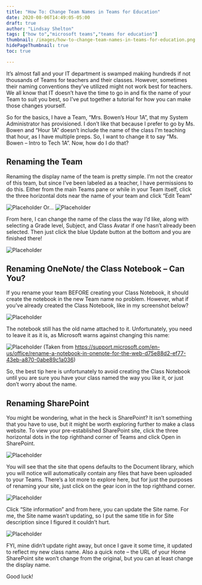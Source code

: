 ```yaml
---
title: "How To: Change Team Names in Teams for Education"
date: 2020-08-06T14:49:05-05:00
draft: true
author: "Lindsay Shelton"
tags: ["how to","microsoft teams","teams for education"]
thumbnail: /images/how-to-change-team-names-in-teams-for-education.png
hidePageThumbnail: true
toc: true

---
```


It’s almost fall and your IT department is swamped making hundreds if not thousands of Teams for teachers and their classes. However, sometimes their naming conventions they’ve utilized might not work best for teachers. We all know that IT doesn’t have the time to go in and fix the name of your Team to suit you best, so I’ve put together a tutorial for how you can make those changes yourself.

So for the basics, I have a Team, “Mrs. Bowen’s Hour 1A”, that my System Administrator has provisioned.  I don’t like that because I prefer to go by Ms. Bowen and “Hour 1A” doesn’t include the name of the class I’m teaching that hour, as I have multiple preps.  So, I want to change it to say “Ms. Bowen – Intro to Tech 1A”.  Now, how do I do that?

## Renaming the Team

Renaming the display name of the team is pretty simple.  I’m not the creator of this team, but since I’ve been labeled as a teacher, I have permissions to do this.  Either from the main Teams pane or while in your Team itself, click the three horizontal dots near the name of your team and click “Edit Team”

![Placeholder](/images/how-to-change-team-names-in-teams-for-education2.png)
Or...
![Placeholder](/images/how-to-change-team-names-in-teams-for-education.png)

From here, I can change the name of the class the way I’d like, along with selecting a Grade level, Subject, and Class Avatar if one hasn’t already been selected.  Then just click the blue Update button at the bottom and you are finished there!

![Placeholder](/images/how-to-change-team-names-in-teams-for-education3.png)

## Renaming OneNote/ the Class Notebook – Can You?

If you rename your team BEFORE creating your Class Notebook, it should create the notebook in the new Team name no problem.  However, what if you’ve already created the Class Notebook, like in my screenshot below?

![Placeholder](/images/how-to-change-team-names-in-teams-for-education4.png)

The notebook still has the old name attached to it.  Unfortunately, you need to leave it as it is, as Microsoft warns against changing this name:

![Placeholder](/images/how-to-change-team-names-in-teams-for-education5.png)
(Taken from https://support.microsoft.com/en-us/office/rename-a-notebook-in-onenote-for-the-web-d75e88d2-ef77-43eb-a870-0abe89c1a036)

So, the best tip here is unfortunately to avoid creating the Class Notebook until you are sure you have your class named the way you like it, or just don’t worry about the name.

## Renaming SharePoint

You might be wondering, what in the heck is SharePoint?  It isn’t something that you have to use, but it might be worth exploring further to make a class website.  To view your pre-established SharePoint site, click the three horizontal dots in the top righthand corner of Teams and click Open in SharePoint.

![Placeholder](/images/how-to-change-team-names-in-teams-for-education6.png)

You will see that the site that opens defaults to the Document library, which you will notice will automatically contain any files that have been uploaded to your Teams.  There’s a lot more to explore here, but for just the purposes of renaming your site, just click on the gear icon in the top righthand corner.

![Placeholder](/images/how-to-change-team-names-in-teams-for-education7.png)

Click “Site information” and from here, you can update the Site name.  For me, the Site name wasn’t updating, so I put the same title in for Site description since I figured it couldn’t hurt.

![Placeholder](/images/how-to-change-team-names-in-teams-for-education8.png)

FYI, mine didn’t update right away, but once I gave it some time, it updated to reflect my new class name. Also a quick note – the URL of your Home SharePoint site won’t change from the original, but you can at least change the display name.

Good luck!